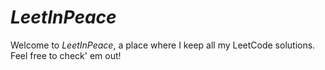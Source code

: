 # *LeetInPeace*

Welcome to *LeetInPeace*, a place where I keep all my LeetCode solutions. Feel free to check' em out!

